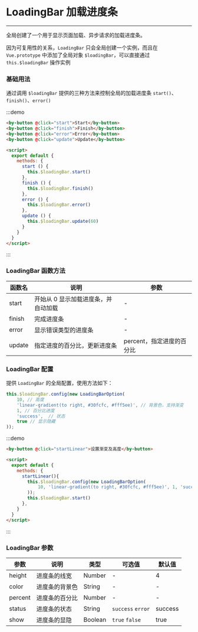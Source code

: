 
# LoadingBar 加载进度条

----

全局创建了一个用于显示页面加载、异步请求的加载进度条。

因为可复用性的关系，`LoadingBar` 只会全局创建一个实例，而且在 `Vue.prototype` 中添加了全局对象 `$loadingBar`，可以直接通过 `this.$loadingBar` 操作实例

### 基础用法

通过调用 `$loadingBar` 提供的三种方法来控制全局的加载进度条 `start()`、`finish()`、`error()`


:::demo
```html
<by-button @click="start">Start</by-button>
<by-button @click="finish">Finish</by-button>
<by-button @click="error">Error</by-button>
<by-button @click="update">Update</by-button>

<script>
  export default {
    methods: {
      start () {
        this.$loadingBar.start()
      },
      finish () {
        this.$loadingBar.finish()
      },
      error () {
        this.$loadingBar.error()
      },
      update () {
        this.$loadingBar.update(60)
      }
    }
  }
</script>
```
:::


### LoadingBar 函数方法

| 函数名      | 说明          | 参数      |
|---------- |-------------- |---------- |
| start | 开始从 0 显示加载进度条，并自动加载 | - |
| finish | 完成进度条 | - |
| error | 显示错误类型的进度条 | - |
| update | 指定进度的百分比，更新进度条 | percent，指定进度的百分比 |

### LoadingBar 配置

提供 `LoadingBar` 的全局配置，使用方法如下：

```js
this.$loadingBar.config(new LoadingBarOption(
    10, // 高度
    'linear-gradient(to right, #30fcfc, #fff5ee)', // 背景色，支持渐变
    1, // 百分比进度
    'success',  // 状态
    true // 显示隐藏
));
```

:::demo
```html
<by-button @click="startLinear">设置渐变及高度</by-button>

<script>
  export default {
    methods: {
      startLinear(){
        this.$loadingBar.config(new LoadingBarOption(
            10, 'linear-gradient(to right, #30fcfc, #fff5ee)', 1, 'success', true
        ));
        this.$loadingBar.start()
      },
    }
  }
</script>
```
:::

### LoadingBar 参数

| 参数      | 说明          | 类型      | 可选值                           | 默认值  |
|---------- |-------------- |---------- |--------------------------------  |-------- |
| height | 进度条的线宽 | Number | - | 4 |
| color | 进度条的背景色 | String | - | - |
| percent | 进度条的百分比 | Number | - | - |
| status | 进度条的状态 | String | `success` `error` | success |
| show | 进度条的显隐 | Boolean | `true` `false` | true |

<script lang="ts">
    import { Vue, Component } from "vue-property-decorator";
    import { LoadingBarOption } from '../../src/components/loading-bar/model.ts';

    @Component
    export default class LoadingBar extends Vue {
        start () {
            this.$loadingBar.start();
        }
        startLinear(){
            this.$loadingBar.config(new LoadingBarOption(
                10, 'linear-gradient(to right, #30fcfc, #fff5ee)', 1, 'success', true
            ));
            this.$loadingBar.start();
        }
        finish () {
            this.$loadingBar.finish();
        }
        error () {
            this.$loadingBar.error();
        }
        update () {
            this.$loadingBar.update(60)
        }
    }
 </script>

